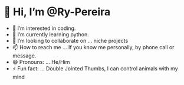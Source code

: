 <h1>👋 Hi, I’m @Ry-Pereira</h1>
<ul>
<li> 👀 I’m interested in coding.</li>
<li>  🌱 I’m currently learning python.</li>
<li>  💞️ I’m looking to collaborate on ... niche projects</li>
<li>  📫 How to reach me ... If you know me personally, by phone call or message.</li>
<li>  😄 Pronouns: ... He/Him</li>
<li>  ⚡ Fun fact: ... Double Jointed Thumbs, I can control animals with my mind</li>
</ul>

<!---
Ry-Pereira/Ry-Pereira is a ✨ special ✨ repository because its `README.md` (this file) appears on your GitHub profile.
You can click the Preview link to take a look at your changes.
--->
